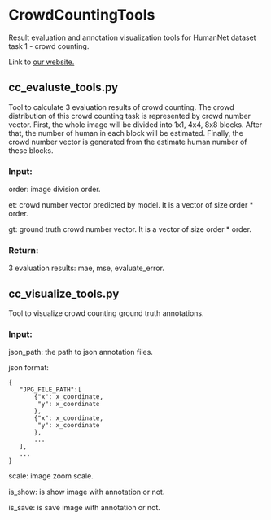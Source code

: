 # CrowdCountingTools
Result evaluation and annotation visualization tools for HumanNet dataset task 1 - crowd counting.

Link to [our website.](http://www.gigavision.cn) 

## cc_evaluste_tools.py
Tool to calculate 3 evaluation results of crowd counting.
The crowd distribution of this crowd counting task is represented by crowd number vector. 
First, the whole image will be divided into 1x1, 4x4, 8x8 blocks. 
After that, the number of human in each block will be estimated. 
Finally, the crowd number vector is generated from the estimate human number of these blocks.

### Input:
order: image division order.

et: crowd number vector predicted by model. It is a vector of size order * order.

gt: ground truth crowd number vector. It is a vector of size order * order.

### Return:
3 evaluation results: mae, mse, evaluate_error.

## cc_visualize_tools.py
Tool to visualize crowd counting ground truth annotations.
### Input:
json_path: the path to json annotation files.

json format:  
```
{
   "JPG_FILE_PATH":[
       {"x": x_coordinate,
        "y": x_coordinate
       },
       {"x": x_coordinate,
        "y": x_coordinate
       },
       ...
   ],
   ...
}
```
scale: image zoom scale.

is_show: is show image with annotation or not.

is_save: is save image with annotation or not.
